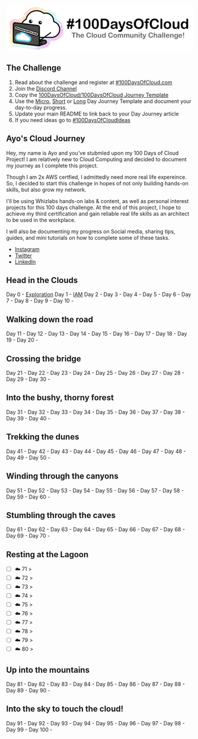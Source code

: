 <p align="center">
  <img src="banner.png">
</p>

## The Challenge
1. Read about the challenge and register at [#100DaysOfCloud.com](https://100DaysOfCloud.com)
2. Join the [Discord Channel](https://discord.gg/c6Db8nY)
3. Copy the [100DaysOfCloud/100DaysOfCloud Journey Template](https://github.com/100DaysOfCloud/100DaysOfCloud/generate)
4. Use the [Micro](Templates/000-DAY-ARTICLE-MICRO-TEMPLATE.md), [Short](Templates/001-DAY-ARTICLE-SHORT-TEMPLATE.md) or [Long](Templates/002-DAY-ARTICLE-LONG-TEMPLATE.md) Day Journey Template and document your day-to-day progress.
5. Update your main README to link back to your Day Journey article
4. If you need ideas go to [#100DaysOfCloudIdeas](https://github.com/100DaysOfCloud/100DaysOfCloudIdeas)

## Ayo's Cloud Journey

Hey, my name is Ayo and you've stubmled upon my 100 Days of Cloud Project!
I am relatively new to Cloud Computing and decided to document my journey as I complete this project.

Though I am 2x AWS certfied, I admittedly need more real life expereince. So, I decided to start this challenge in hopes of not only building hands-on skills, but also grow my network.

I'll be using Whizlabs hands-on labs & content, as well as personal interest projects for this 100 days challenge. At the end of this project, I hope to achieve my third certification and gain reliable real life skills as an architect to be used in the workplace.

I will also be documenting my progress on Social media, sharing tips, guides, and mini tutorials on how to complete some of these tasks.
- [Instagram](https://instagram.com/cloud.tribe)
- [Twitter](https://twitter.com/thetribeguy)
- [LinkedIn](https://www.linkedin.com/in/ayokanmi-omolewa/)

## Head in the Clouds

Day 0 - [Exploration](Journey/001/Readme.md)
Day 1 - [IAM](Journey/001/Readme.md)
Day 2 - [](Journey/002/Readme.md)
Day 3 - [](Journey/003/Readme.md)
Day 4 - [](Journey/004/Readme.md)
Day 5 - [](Journey/005/Readme.md)
Day 6 - [](Journey/006/Readme.md)
Day 7 - [](Journey/007/Readme.md)
Day 8 - [](Journey/008/Readme.md)
Day 9 - [](Journey/009/Readme.md)
Day 10 - [](Journey/010/Readme.md)

## Walking down the road

Day 11 - [](Journey/11/Readme.md)
Day 12 - [](Journey/12/Readme.md)
Day 13 - [](Journey/13/Readme.md)
Day 14 - [](Journey/14/Readme.md)
Day 15 - [](Journey/15/Readme.md)
Day 16 - [](Journey/16/Readme.md)
Day 17 - [](Journey/17/Readme.md)
Day 18 - [](Journey/18/Readme.md)
Day 19 - [](Journey/19/Readme.md)
Day 20 - [](Journey/20/Readme.md)

## Crossing the bridge

Day 21 - [](Journey/21/Readme.md)
Day 22 - [](Journey/22/Readme.md)
Day 23 - [](Journey/23/Readme.md)
Day 24 - [](Journey/24/Readme.md)
Day 25 - [](Journey/25/Readme.md)
Day 26 - [](Journey/26/Readme.md)
Day 27 - [](Journey/27/Readme.md)
Day 28 - [](Journey/28/Readme.md)
Day 29 - [](Journey/29/Readme.md)
Day 30 - [](Journey/30/Readme.md)

## Into the bushy, thorny forest

Day 31 - [](Journey/31/Readme.md)
Day 32 - [](Journey/32/Readme.md)
Day 33 - [](Journey/33/Readme.md)
Day 34 - [](Journey/34/Readme.md)
Day 35 - [](Journey/35/Readme.md)
Day 36 - [](Journey/36/Readme.md)
Day 37 - [](Journey/37/Readme.md)
Day 38 - [](Journey/38/Readme.md)
Day 39 - [](Journey/39/Readme.md)
Day 40 - [](Journey/40/Readme.md)

## Trekking the dunes

Day 41 - [](Journey/41/Readme.md)
Day 42 - [](Journey/42/Readme.md)
Day 43 - [](Journey/43/Readme.md)
Day 44 - [](Journey/44/Readme.md)
Day 45 - [](Journey/45/Readme.md)
Day 46 - [](Journey/46/Readme.md)
Day 47 - [](Journey/47/Readme.md)
Day 48 - [](Journey/48/Readme.md)
Day 49 - [](Journey/49/Readme.md)
Day 50 - [](Journey/50/Readme.md)

## Winding through the canyons

Day 51 - [](Journey/51/Readme.md)
Day 52 - [](Journey/52/Readme.md)
Day 53 - [](Journey/53/Readme.md)
Day 54 - [](Journey/54/Readme.md)
Day 55 - [](Journey/55/Readme.md)
Day 56 - [](Journey/56/Readme.md)
Day 57 - [](Journey/57/Readme.md)
Day 58 - [](Journey/58/Readme.md)
Day 59 - [](Journey/59/Readme.md)
Day 60 - [](Journey/60/Readme.md)

## Stumbling through the caves

Day 61 - [](Journey/61/Readme.md)
Day 62 - [](Journey/62/Readme.md)
Day 63 - [](Journey/63/Readme.md)
Day 64 - [](Journey/64/Readme.md)
Day 65 - [](Journey/65/Readme.md)
Day 66 - [](Journey/66/Readme.md)
Day 67 - [](Journey/67/Readme.md)
Day 68 - [](Journey/68/Readme.md)
Day 69 - [](Journey/69/Readme.md)
Day 70 - [](Journey/70/Readme.md)

## Resting at the Lagoon

- [ ] ☁️ 71 > [](Journey/071/Readme.md)
- [ ] ☁️ 72 > [](Journey/072/Readme.md)
- [ ] ☁️ 73 > [](Journey/073/Readme.md)
- [ ] ☁️ 74 > [](Journey/074/Readme.md)
- [ ] ☁️ 75 > [](Journey/075/Readme.md)
- [ ] ☁️ 76 > [](Journey/076/Readme.md)
- [ ] ☁️ 77 > [](Journey/077/Readme.md)
- [ ] ☁️ 78 > [](Journey/078/Readme.md)
- [ ] ☁️ 79 > [](Journey/079/Readme.md)
- [ ] ☁️ 80 > [](Journey/080/Readme.md)

## Up into the mountains

Day 81 - [](Journey/81/Readme.md)
Day 82 - [](Journey/82/Readme.md)
Day 83 - [](Journey/83/Readme.md)
Day 84 - [](Journey/84/Readme.md)
Day 85 - [](Journey/85/Readme.md)
Day 86 - [](Journey/86/Readme.md)
Day 87 - [](Journey/87/Readme.md)
Day 88 - [](Journey/88/Readme.md)
Day 89 - [](Journey/89/Readme.md)
Day 90 - [](Journey/90/Readme.md)

## Into the sky to touch the cloud!

Day 91 - [](Journey/91/Readme.md)
Day 92 - [](Journey/92/Readme.md)
Day 93 - [](Journey/93/Readme.md)
Day 94 - [](Journey/94/Readme.md)
Day 95 - [](Journey/95/Readme.md)
Day 96 - [](Journey/96/Readme.md)
Day 97 - [](Journey/97/Readme.md)
Day 98 - [](Journey/98/Readme.md)
Day 99 - [](Journey/99/Readme.md)
Day 100 - [](Journey/100/Readme.md)
